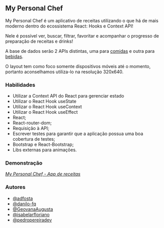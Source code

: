 
## My Personal Chef

My Personal Chef é um aplicativo de receitas utilizando o que há de mais moderno 
dentro do ecossistema React: Hooks e Context API!

Nele é possível ver, buscar, filtrar, favoritar e acompanhar o progresso de 
preparação de receitas e drinks!

A base de dados serão 2 APIs distintas, uma para 
[comidas](https://www.themealdb.com/) e outra para 
[bebidas](https://www.thecocktaildb.com/).

O layout tem como foco somente dispositivos móveis até o momento, portanto 
aconselhamos utiliza-lo na resolução 320x640.

### Habilidades

* Utilizar a Context API do React para gerenciar estado
* Utilizar o React Hook useState
* Utilizar o React Hook useContext
* Utilizar o React Hook useEffect
* React;
* React-router-dom;
* Requisição à API;
* Escrever testes para garantir que a aplicação possua uma boa cobertura de testes;
* Bootstrap e React-Bootstrap;
* Libs externas para animações.


### Demonstração

_[My Personal Chef - App de receitas](https://app-receitas-one.vercel.app)_

### Autores

- [@adfosta](https://github.com/adfcosta)
- [@danilo-fq](https://github.com/danilo-fq)
- [@GeovanaAugusta](https://github.com/GeovanaAugusta)
- [@isabelarfloriano](https://github.com/isabelarfloriano)
- [@pedropereiradev](https://github.com/pedropereiradev)
